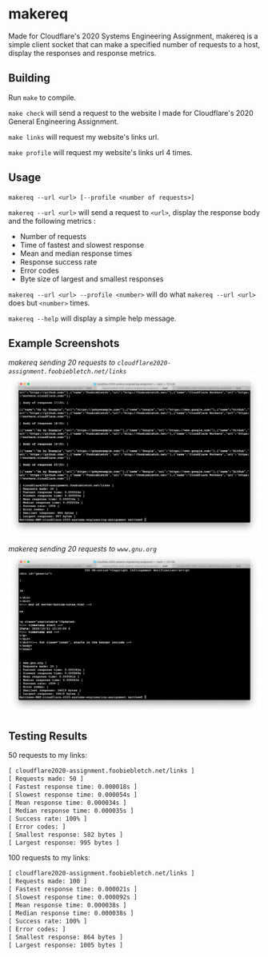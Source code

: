 # makereq
Made for Cloudflare's 2020 Systems Engineering Assignment, makereq is a simple client socket that can make a specified number of requests to a host, display the responses and response metrics.

## Building
Run `make` to compile.

`make check` will send a request to the website I made for Cloudflare's 2020 General Engineering Assignment.

`make links` will request my website's links url.

`make profile` will request my website's links url 4 times.

## Usage
`makereq --url <url> [--profile <number of requests>]`

`makereq --url <url>` will send a request to `<url>`, display the response body and the following metrics :

- Number of requests
- Time of fastest and slowest response
- Mean and median response times
- Response success rate
- Error codes
- Byte size of largest and smallest responses

`makereq --url <url> --profile <number>` will do what `makereq --url <url>` does but `<number>` times.

`makereq --help` will display a simple help message.

## Example Screenshots

*makereq sending 20 requests to `cloudflare2020-assignment.foobiebletch.net/links`*
![](response_cloudflare2020-assignment.foobiebletch.net_links.png)

*makereq sending 20 requests to `www.gnu.org`*
![](response_gnu.org.png)

## Testing Results
50 requests to my links:
```
[ cloudflare2020-assignment.foobiebletch.net/links ]
[ Requests made: 50 ]
[ Fastest response time: 0.000018s ]
[ Slowest response time: 0.000054s ]
[ Mean response time: 0.000034s ]
[ Median response time: 0.000035s ]
[ Success rate: 100% ]
[ Error codes: ]
[ Smallest response: 582 bytes ]
[ Largest response: 995 bytes ]
```

100 requests to my links:
```
[ cloudflare2020-assignment.foobiebletch.net/links ]
[ Requests made: 100 ]
[ Fastest response time: 0.000021s ]
[ Slowest response time: 0.000092s ]
[ Mean response time: 0.000038s ]
[ Median response time: 0.000038s ]
[ Success rate: 100% ]
[ Error codes: ]
[ Smallest response: 864 bytes ]
[ Largest response: 1005 bytes ]
```